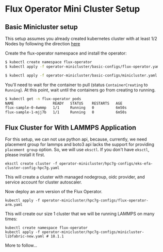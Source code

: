 # Flux Operator Mini Cluster Setup

## Basic Minicluster setup
This setup assumes you already created kubernetes cluster with at least 1/2 Nodes by following the direction [here](../README.md)

Create the flux-operator namespace and install the operator:

```bash
$ kubectl create namespace flux-operator
$ kubectl apply -f operator-minicluster/basic-configs/flux-operator.yaml
```


```bash
$ kubectl apply -f operator-minicluster/basic-configs/minicluster.yaml
```

You'll need to wait for the container to pull (status `ContainerCreating` to `Running`).
At this point, wait until the containers go from creating to running.

```bash
$ kubectl get -n flux-operator pods
NAME                  READY   STATUS    RESTARTS   AGE
flux-sample-0-4wmmp   1/1     Running   0          6m50s
flux-sample-1-mjj7b   1/1     Running   0          6m50s
```

## Flux Cluster for With LAMMPS Application

For this setup, we can not use python api, because, currently, we need placement group for lammps and boto3 api lacks the support for providing `placement group` option. So, we will use `eksctl`. If you don't have `eksctl`, please install it first.

```console
eksctl create cluster -f operator-minicluster/hpc7g-configs/eks-efa-cluster-config-hpc7g.yaml
```

This will create a cluster with managed nodegroup, oidc provider, and service account for cluster autoscaler.

Now deploy an arm version of the Flux Operator.
```console
kubectl apply -f operator-minicluster/hpc7g-configs/flux-operator-arm.yaml
```

This will create our size 1 cluster that we will be running LAMMPS on many times:
```
kubectl create namespace flux-operator
kubectl apply -f operator-minicluster/hpc7g-configs/minicluster-libfabric-new.yaml # 18.1.1
```

More to follow...
